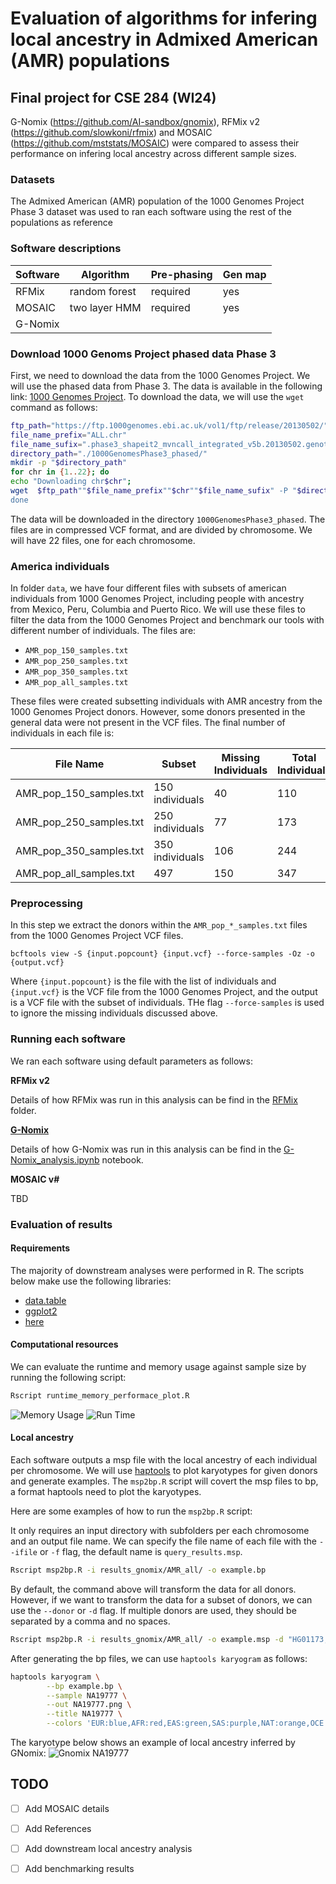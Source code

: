 # Evaluation of algorithms for infering local ancestry in Admixed American (AMR) populations
## Final project for CSE 284 (WI24)

G-Nomix (https://github.com/AI-sandbox/gnomix), RFMix v2 (https://github.com/slowkoni/rfmix) and MOSAIC (https://github.com/mststats/MOSAIC) were compared to assess their performance on infering local ancestry across different sample sizes.

### Datasets
The Admixed American (AMR) population of the 1000 Genomes Project Phase 3 dataset was used to ran each software using the rest of the populations as reference

### Software descriptions

| Software  | Algorithm | Pre-phasing | Gen map |
| --------- | --------- | ----------- | ------- |
| RFMix  | random forest  | required | yes |
| MOSAIC | two layer HMM  | required | yes |
| G-Nomix  |   |  |  |

### Download 1000 Genoms Project phased data Phase 3 

First, we need to download the data from the 1000 Genomes Project. We will use the phased data from Phase 3. The data is available in the following link: [1000 Genomes Project](ftp://ftp.1000genomes.ebi.ac.uk/vol1/ftp/release/20130502/). To download the data, we will use the `wget` command as follows:

```bash
ftp_path="https://ftp.1000genomes.ebi.ac.uk/vol1/ftp/release/20130502/"
file_name_prefix="ALL.chr"
file_name_sufix=".phase3_shapeit2_mvncall_integrated_v5b.20130502.genotypes.vcf.gz"
directory_path="./1000GenomesPhase3_phased/"
mkdir -p "$directory_path"
for chr in {1..22}; do 
echo "Downloading chr$chr"; 
wget  $ftp_path""$file_name_prefix""$chr""$file_name_sufix" -P "$directory_path"; 
done
```

The data will be downloaded in the directory `1000GenomesPhase3_phased`. The files are in compressed VCF format, and are divided by chromosome. We will have 22 files, one for each chromosome.

### America individuals

In folder `data`, we have four different files with subsets of american individuals from 1000 Genomes Project, including people with ancestry from Mexico, Peru, Columbia and Puerto Rico. We will use these files to filter the data from the 1000 Genomes Project and benchmark our tools with different number of individuals. The files are:

- `AMR_pop_150_samples.txt`
- `AMR_pop_250_samples.txt`
- `AMR_pop_350_samples.txt`
- `AMR_pop_all_samples.txt`

These files were created subsetting individuals with AMR ancestry from the 1000 Genomes Project donors. However, some donors presented in the general data were not present in the VCF files. The final number of individuals in each file is:

| File Name | Subset | Missing Individuals | Total Individuals |
|-----------|--------|---------------------|-------------------|
| AMR_pop_150_samples.txt | 150 individuals | 40 | 110 | 
| AMR_pop_250_samples.txt | 250 individuals | 77 | 173 |
| AMR_pop_350_samples.txt | 350 individuals | 106 | 244 |
| AMR_pop_all_samples.txt | 497 | 150 | 347 |

### Preprocessing
In this step we extract the donors within the `AMR_pop_*_samples.txt` files from the 1000 Genomes Project VCF files. 

```bcftools view -S {input.popcount} {input.vcf} --force-samples -Oz -o {output.vcf}```

Where `{input.popcount}` is the file with the list of individuals and `{input.vcf}` is the VCF file from the 1000 Genomes Project, and the output is a VCF file with the subset of individuals. THe flag `--force-samples` is used to ignore the missing individuals discussed above.


### Running each software
We ran each software using default parameters as follows:

**RFMix v2**

Details of how RFMix was run in this analysis can be find in the [RFMix](./RFMix) folder.

**[G-Nomix](https://github.com/AI-sandbox/gnomix)**

Details of how G-Nomix was run in this analysis can be find in the [G-Nomix_analysis.ipynb](./GNomix/G-Nomix_analysis.ipynb) notebook.

**MOSAIC v#**

TBD

### Evaluation of results

#### Requirements

The majority of downstream analyses were performed in R. The scripts below make use the following libraries:

- [data.table](https://cran.r-project.org/web/packages/data.table/vignettes/datatable-intro.html)
- [ggplot2](https://ggplot2.tidyverse.org/)
- [here](https://here.r-lib.org/)

#### Computational resources
We can evaluate the runtime and memory usage against sample size by running the following script:

```bash
Rscript runtime_memory_performace_plot.R
```

![Memory Usage](./results/plot_memory.png)
![Run Time](./results/plot_runtime.png)

#### Local ancestry
Each software outputs a msp file with the local ancestry of each individual per chromosome. We will use [haptools](https://haptools.readthedocs.io/en/stable/project_info/installation.html) to plot karyotypes for given donors and generate examples. The `msp2bp.R` script will covert the msp files to bp, a format haptools need to plot the karyotypes.

Here are some examples of how to run the `msp2bp.R` script:

It only requires an input directory with subfolders per each chromosome and an output file name. We can specify the file name of each file with the `--ifile` or `-f` flag, the default name is `query_results.msp`.

```bash
Rscript msp2bp.R -i results_gnomix/AMR_all/ -o example.bp 
```

By default, the command above will transform the data for all donors. However, if we want to transform the data for a subset of donors, we can use the `--donor` or `-d` flag. If multiple donors are used, they should be separated by a comma and no spaces.

```bash
Rscript msp2bp.R -i results_gnomix/AMR_all/ -o example.msp -d "HG01173,NA19777"
```

After generating the bp files, we can use `haptools karyogram` as follows:

```bash
haptools karyogram \
        --bp example.bp \
        --sample NA19777 \
        --out NA19777.png \
        --title NA19777 \
        --colors 'EUR:blue,AFR:red,EAS:green,SAS:purple,NAT:orange,OCE:cyan,AHG:gray,OCE:brown,WAS:magenta'
```
The karyotype below shows an example of local ancestry inferred by GNomix:
![Gnomix NA19777](./results/gnomix_NA19777.png)

## TODO
- [ ] Add MOSAIC details
- [ ] Add References
- [ ] Add downstream local ancestry analysis
- [ ] Add benchmarking results


